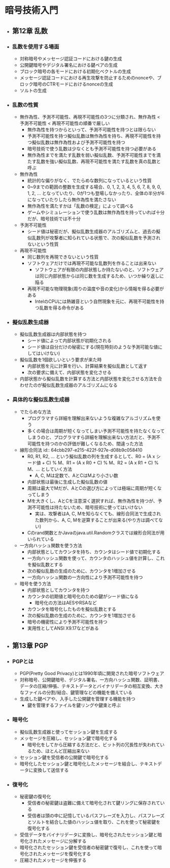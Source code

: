 # 暗号技術入門
- ## 第12章 乱数
- ### 乱数を使用する場面
	- 対称暗号やメッセージ認証コードにおける鍵の生成
	- 公開鍵暗号やデジタル署名における鍵ペアの生成
	- ブロック暗号の各モードにおける初期化ベクトルの生成
	- メッセージ認証コードにおける再生攻撃を防止するためのnonceや、ブロック暗号のCTRモードにおけるnonceの生成
	- ソルトの生成
- ### 乱数の性質
	- 無作為性、予測不可能性、再現不可能性の3つに分類され、無作為性 < 予測不可能性 < 再現不可能性の順番で厳しい
		- 無作為性を持つからといって、予測不可能性を持つとは限らない
		- 予測不可能性を持つ擬似乱数は無作為性を持ち、再現不可能性を持つ擬似乱数は無作為性および予測不可能性を持つ
		- 暗号技術で使う乱数は少なくとも予測不可能性を持つ必要がある
		- 無作為性までを満たす乱数を弱い擬似乱数、予測不可能性までを満たす乱数を強い擬似乱数、再現不可能性を満たす乱数を真の乱数と呼ぶ
	- 無作為性
		- 統計的な偏りがなく、でたらめな数列になっているという性質
		- 0~9までの範囲の整数を生成する場合、0, 1, 2, 3, 4, 5, 6, 7, 8, 9, 0, 1, 2, ... となっていたり、0が1つも登場しなかったり、全体の半分が6になっていたりしたら無作為性を満たさない
		- 無作為性を満たすかは「乱数の検定」によって調べる
		- ゲームやシミュレーションで使う乱数は無作為性を持っていれば十分だが、暗号技術では不十分
	- 予測不可能性
		- シード値は秘密だが、擬似乱数生成器のアルゴリズムと、過去の擬似乱数列が攻撃者に知られている状態で、次の擬似乱数を予測されないという性質
	- 再現不可能性
		- 同じ数列を再現できないという性質
		- ソフトウェアだけでは再現不可能な乱数列を作ることは出来ない
			- ソフトウェアが有限の内部状態しか持たないのと、ソフトウェアは同じ内部状態からは同じ数を生成するため、いつか繰り返しに陥る
		- 再現不可能な物理現象(周りの温度や音の変化)から情報を得る必要がある
			- IntelのCPUには熱雑音という自然現象を元に、再現不可能性を持つ乱数を得る命令がある
- ### 擬似乱数生成器
	- 擬似乱数生成器は内部状態を持つ
		- シード値によって内部状態が初期化される
		- シード値は自分だけの秘密にする(現在時刻のような予測可能な値にしてはいけない)
	- 擬似乱数を1個欲しいという要求が来た時
		- 内部状態を元に計算を行い、計算結果を擬似乱数として返す
		- 次の要求に備えて、内部状態を変化させる
	- 内部状態から擬似乱数を計算する方法と内部状態を変化させる方法を合わせたのが擬似乱数生成器のアルゴリズムになる
- ### 具体的な擬似乱数生成器
	- でたらめな方法
		- プログラマすら詳細を理解出来ないような複雑なアルゴリズムを使う
		- 多くの場合は周期が短くなってしまい予測不可能性を持たなくなってしまうのと、プログラマすら詳細を理解出来ない方法だと、予測不可能性を持つのかの評価が難しくなるため、間違った方法
	- 線形合同法
	  id:: 64cbb297-e215-422f-927e-d08b9c058410
		- R0, R1, R2, ... という擬似乱数の列を生成するとして、R0 = (A x シード値 + C) % M、R1 = (A x R0 + C) % M、R2 = (A x R1 + C) % M、... としていく方法
			- A, C, Mは定数で、AとCはMより小さい数
		- 内部状態は最後に生成した擬似乱数の値
		- 周期は最大でMだが、AとCの選び方によっては極端に周期が短くなってしまう
		- Mを大きくし、AとCを注意深く選択すれば、無作為性を持つが、予測不可能性は持たないため、暗号技術に使ってはいけない
			- 実は、攻撃者はA, C, Mを知らなくても、線形合同法で生成された数列から、A, C, Mを逆算することが出来る(やり方は調べてない)
		- Cのrand関数とかJavaのjava.util.Randomクラスでは線形合同法が用いられている
	- 一方向ハッシュ関数を使う方法
		- 内部状態としてカウンタを持ち、カウンタはシード値で初期化する
		- 一方向ハッシュ関数を使って、カウンタのハッシュ値を計算し、これを擬似乱数とする
		- 次の擬似乱数の生成のために、カウンタを1増加させる
		- 一方向ハッシュ関数の一方向性により予測不可能性を持つ
	- 暗号を使う方法
		- 内部状態としてカウンタを持つ
		- カウンタの初期値と暗号化のための鍵がシード値になる
			- 暗号化の方法はAESやRSAなど
		- カウンタを暗号化したものを擬似乱数とする
		- 次の擬似乱数の生成のために、カウンタを1増加させる
		- 暗号の機密性により予測不可能性を持つ
		- 実用性としてANSI X9.17などがある
- ## 第13章 PGP
- ### PGPとは
	- PGP(Pretty Good Privacy)とは1990年頃に開発された暗号ソフトウェア
	- 対称暗号、公開鍵暗号、デジタル署名、一方向ハッシュ関数、証明書、データの圧縮/伸張、テキストデータとバイナリデータの相互変換、大きなファイルの分割/結合、鍵管理などの機能を備えている
	- 生成した鍵ペアや、入手した公開鍵を管理する機能を持つ
		- 鍵を管理するファイルを鍵リングや鍵束と呼ぶ
- ### 暗号化
	- 擬似乱数生成器と使ってセッション鍵を生成する
	- メッセージを圧縮し、セッション鍵で暗号化する
		- 暗号化をしてから圧縮する方法だと、ビット列の冗長性が失われているため、ほとんど圧縮出来ない
	- セッション鍵を受信者の公開鍵で暗号化する
	- 暗号化したセッション鍵と暗号化したメッセージを結合し、テキストデータに変換して送信する
- ### 復号化
	- 秘密鍵の復号化
		- 受信者の秘密鍵は盗難に備えて暗号化されて鍵リングに保存されている
		- 受信者は頭の中に記憶しているパスフレーズを入力し、パスフレーズとソルトを結合した値のハッシュ値を取り、これを使って秘密鍵を復号化する
	- 受信データをバイナリデータに変換し、暗号化されたセッション鍵と暗号化されたメッセージに分解する
	- 暗号化されたセッション鍵を受信者の秘密鍵で復号し、これを使って暗号化されたメッセージを復号化する
	- 圧縮されたメッセージを伸張する